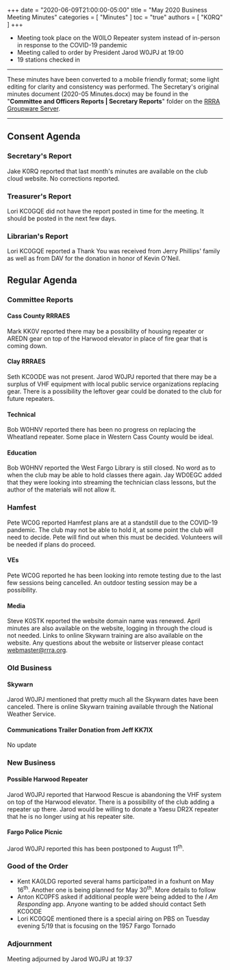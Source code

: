 +++
date = "2020-06-09T21:00:00-05:00"
title = "May 2020 Business Meeting Minutes"
categories = [ "Minutes" ]
toc = "true"
authors = [ "K0RQ" ]
+++
* Meeting took place on the W0ILO Repeater system instead of in-person in response to the COVID-19 pandemic
* Meeting called to order by President Jarod W0JPJ at 19:00
* 19 stations checked in

<!--more-->

---

These minutes have been converted to a mobile friendly format; some light
editing for clarity and consistency was performed. The Secretary's original
minutes document (2020-05 Minutes.docx) may be found in the
"**Committee and Officers Reports | Secretary Reports**" folder on the
[RRRA Groupware Server](https://cloud.rrra.org/). 

---

## Consent Agenda 

### Secretary's Report

Jake K0RQ reported that last month's minutes are available on the club
cloud website. No corrections reported.

### Treasurer's Report

Lori KC0GQE did not have the report posted in time for the meeting. It
should be posted in the next few days.

### Librarian's Report

Lori KC0GQE reported a Thank You was received from Jerry Phillips'
family as well as from DAV for the donation in honor of Kevin O'Neil.

## Regular Agenda

### Committee Reports 

#### Cass County RRRAES

Mark KK0V reported there may be a possibility of housing repeater or
AREDN gear on top of the Harwood elevator in place of fire gear that is
coming down.

#### Clay RRRAES

Seth KC0ODE was not present. Jarod W0JPJ reported that there may be
a surplus of VHF equipment with local public service organizations
replacing gear. There is a possibility the leftover gear could be
donated to the club for future repeaters.

#### Technical

Bob W0HNV reported there has been no progress on replacing the Wheatland
repeater. Some place in Western Cass County would be ideal.

#### Education

Bob W0HNV reported the West Fargo Library is still closed. No word as to
when the club may be able to hold classes there again. Jay WD0EGC added
that they were looking into streaming the technician class lessons, but
the author of the materials will not allow it.

### Hamfest

Pete WC0G reported Hamfest plans are at a standstill due to the COVID-19
pandemic. The club may not be able to hold it, at some point the club
will need to decide. Pete will find out when this must be decided.
Volunteers will be needed if plans do proceed.

#### VEs

Pete WC0G reported he has been looking into remote testing due to the
last few sessions being cancelled. An outdoor testing session may be a
possibility.

#### Media

Steve K0STK reported the website domain name was renewed. April minutes
are also available on the website, logging in through the cloud is not
needed. Links to online Skywarn training are also available on the
website. Any questions about the website or listserver please contact
webmaster@rrra.org.

### Old Business

#### Skywarn

Jarod W0JPJ mentioned that pretty much all the Skywarn dates have
been canceled. There is online Skywarn training available through the
National Weather Service.

#### Communications Trailer Donation from Jeff KK7IX

No update

### New Business

#### Possible Harwood Repeater

Jarod W0JPJ reported that Harwood Rescue is abandoning the VHF system on
top of the Harwood elevator. There is a possibility of the club adding
a repeater up there. Jarod would be willing to donate a Yaesu DR2X
repeater that he is no longer using at his repeater site.

#### Fargo Police Picnic

Jarod W0JPJ reported this has been postponed to August 11<sup>th</sup>.

### Good of the Order

* Kent KA0LDG reported several hams participated in a foxhunt on May
16<sup>th</sup>. Another one is being planned for May 30<sup>th</sup>.
More details to follow
* Anton KC0PFS asked if additional people were being added to the *I Am
Responding* app. Anyone wanting to be added should contact Seth KC0ODE
* Lori KC0GQE mentioned there is a special airing on PBS on Tuesday
evening 5/19 that is focusing on the 1957 Fargo Tornado

### Adjournment

Meeting adjourned by Jarod W0JPJ at 19:37
